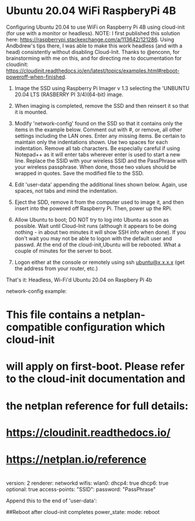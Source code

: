 # Ubuntu 20.04 WiFi RaspberyPi 4B
Configuring Ubuntu 20.04 to use WiFi on Raspberry Pi 4B using cloud-init (for use with a monitor or headless).
NOTE: I first published this solution here: https://raspberrypi.stackexchange.com/a/113642/121286. 
Using Andbdrew's tips there, I was able to make this work headless (and with a head) consistently without disabling Cloud-Init. Thanks to @enconn, for brainstorming with me on this, and for directing me to documentation for cloudinit: https://cloudinit.readthedocs.io/en/latest/topics/examples.html#reboot-poweroff-when-finished.

1. Image the SSD using Raspberry Pi Imager v 1.3 selecting the 'UNBUNTU 20.04 LTS (RASBERRY PI 3/4)(64-bit) image.

2. When imaging is completed, remove the SSD and then reinsert it so that it is mounted.

3. Modify 'network-config' found on the SSD so that it contains only the items in the example below. Comment out with #, or remove, all other settings including the LAN ones. Enter any missing items. Be certain to maintain only the indentations shown. Use two spaces for each indentation. Remove all tab characters. Be especially careful if using Notepad++ as it will enter tabs wherever enter is used to start a new line. Replace the SSID with your wireless SSID and the PassPhrase with your wireless passphrase. When done, those two values should be wrapped in quotes. Save the modified file to the SSD.

4. Edit 'user-data' appending the additional lines shown below. Again, use spaces, not tabs and mind the indentation.

5. Eject the SDD, remove it from the computer used to image it, and then insert into the powered off Raspberry Pi. Then, power up the RPi.

6. Allow Ubuntu to boot; DO NOT try to log into Ubuntu as soon as possible. Wait until Cloud-Init runs (although it appears to be doing nothing - in about two minutes it will show SSH info when done). If you don't wait you may not be able to logon with the default user and passwd. At the end of the cloud-init,Ubuntu will be rebooted. What a couple of minutes for the server to boot.

7. Logon either at the console or remotely using ssh ubuntu@x.x.x.x (get the address from your router, etc.)

That's it: Headless, Wi-Fi'd Ubuntu 20.04 on Raspbery Pi 4b

network-config example:

# This file contains a netplan-compatible configuration which cloud-init
# will apply on first-boot. Please refer to the cloud-init documentation and
# the netplan reference for full details:
#
# https://cloudinit.readthedocs.io/
# https://netplan.io/reference
#

version: 2
renderer: networkd
wifis:
  wlan0:
    dhcp4: true
    dhcp6: true
    optional: true
    access-points:
      "SSID":
         password: "PassPhrase"

Append this to the end of 'user-data':

##Reboot after cloud-init completes
power_state:
  mode: reboot
